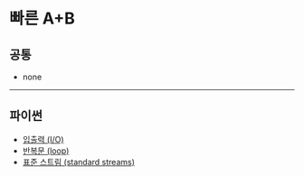 # 빠른 A+B

## 공통
* none

***

## 파이썬
* [입출력 (I/O)](https://github.com/Khamax4mr/Backjoon-edition/wiki/%EC%9E%85%EC%B6%9C%EB%A0%A5-(I-O))
* [반복문 (loop)](https://github.com/Khamax4mr/Backjoon-edition/wiki/%EB%B0%98%EB%B3%B5%EB%AC%B8-(loop)#%ED%8C%8C%EC%9D%B4%EC%8D%AC%EC%9D%98-%EB%B0%98%EB%B3%B5%EB%AC%B8)
* [표준 스트림 (standard streams)](https://github.com/Khamax4mr/Backjoon-edition/wiki/%ED%91%9C%EC%A4%80-%EC%8A%A4%ED%8A%B8%EB%A6%BC-(standard-streams)#%ED%8C%8C%EC%9D%B4%EC%8D%AC%EC%9D%98-%ED%91%9C%EC%A4%80-%EC%8A%A4%ED%8A%B8%EB%A6%BC)